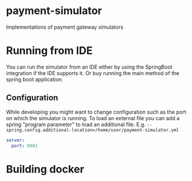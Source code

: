 # payment-simulator
Implementations of payment gateway simulators

# Running from IDE
You can run the simulator from an IDE either by using the SpringBoot integration if the IDE supports it.
Or buy running the main method of the spring boot application.

## Configuration
While developing you might want to change configuration such as the port on which the simulator is running.
To load an external file you can add a spring "program parameter" to load an additional file. E.g.
`--spring.config.additional-location=/home/user/payment-simulator.yml`

```yaml
server:
  port: 8081
```

# Building docker

